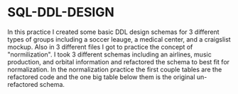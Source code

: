 # SQL-DDL-DESIGN
In this practice I created some basic DDL design schemas for 3 different types of groups including a soccer leauge, a medical center, and a craigslist mockup.
Also in 3 different files I got to practice the concept of "normilization". I took 3 different schemas including an airlines, music production, and orbital information and refactored the schema to best fit for normalization.
In the normalization practice the first couple tables are the refactored code and the one big table below them is the original un-refactored schema.
